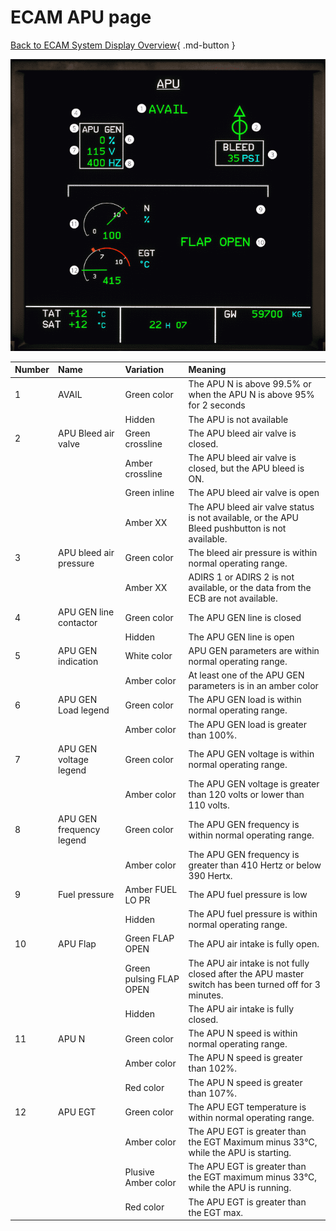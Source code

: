 ﻿# ECAM APU page

[Back to ECAM System Display Overview](index.md){ .md-button }

![APU ECAM page](../../../assets/a32nx-briefing/ecam/apu.png "APU ECAM page")

| Number | Name                     | Variation               | Meaning                                                                                               |
|:-------|:-------------------------|:------------------------|:------------------------------------------------------------------------------------------------------|
| 1      | AVAIL                    | Green color             | The APU N is above 99.5% or when the APU N is above 95% for 2 seconds                                 |
|        |                          | Hidden                  | The APU is not available                                                                              |
| 2      | APU Bleed air valve      | Green crossline         | The APU bleed air valve is closed.                                                                    |
|        |                          | Amber crossline         | The APU bleed air valve is closed, but the APU bleed is ON.                                           |
|        |                          | Green inline            | The APU bleed air valve is open                                                                       |
|        |                          | Amber XX                | The APU bleed air valve status is not available, or the APU Bleed pushbutton is not available.        |
| 3      | APU bleed air pressure   | Green color             | The bleed air pressure is within normal operating range.                                              |
|        |                          | Amber XX                | ADIRS 1 or ADIRS 2 is not available, or the data from the ECB are not available.                      |
| 4      | APU GEN line contactor   | Green color             | The APU GEN line is closed                                                                            |
|        |                          | Hidden                  | The APU GEN line is open                                                                              |
| 5      | APU GEN indication       | White color             | APU GEN parameters are within normal operating range.                                                 |
|        |                          | Amber color             | At least one of the APU GEN parameters is in an amber color                                           |
| 6      | APU GEN Load legend      | Green color             | The APU GEN load is within normal operating range.                                                    |
|        |                          | Amber color             | The APU GEN load is greater than 100%.                                                                |
| 7      | APU GEN voltage legend   | Green color             | The APU GEN voltage is within normal operating range.                                                 |
|        |                          | Amber color             | The APU GEN voltage is greater than 120 volts or lower than 110 volts.                                |
| 8      | APU GEN frequency legend | Green color             | The APU GEN frequency is within normal operating range.                                               |
|        |                          | Amber color             | The APU GEN frequency is greater than 410 Hertz or below 390 Hertx.                                   |
| 9      | Fuel pressure            | Amber FUEL LO PR        | The APU fuel pressure is low                                                                          |
|        |                          | Hidden                  | The APU fuel pressure is within normal operating range.                                               |
| 10     | APU Flap                 | Green FLAP OPEN         | The APU air intake is fully open.                                                                     |
|        |                          | Green pulsing FLAP OPEN | The APU air intake is not fully closed after the APU master switch has been turned off for 3 minutes. |
|        |                          | Hidden                  | The APU air intake is fully closed.                                                                   |
| 11     | APU N                    | Green color             | The APU N speed is within normal operating range.                                                     |
|        |                          | Amber color             | The APU N speed is greater than 102%.                                                                 |
|        |                          | Red color               | The APU N speed is greater than 107%.                                                                 |
| 12     | APU EGT                  | Green color             | The APU EGT temperature is within normal operating range.                                             |
|        |                          | Amber color             | The APU EGT is greater than the EGT Maximum minus 33°C, while the APU is starting.                    |
|        |                          | Plusive Amber color     | The APU EGT is greater than the EGT maximum minus 33°C, while the APU is running.                     |
|        |                          | Red color               | The APU EGT is greater than the EGT max.                                                              |


